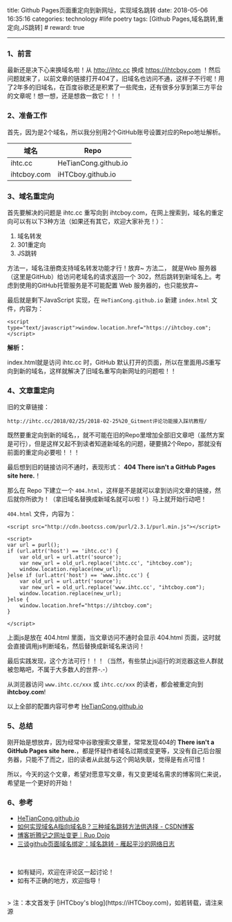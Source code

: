 title: Github Pages页面重定向到新网址，实现域名跳转
date: 2018-05-06 16:35:16
categories: technology #life poetry
tags: [Github Pages,域名跳转,重定向,JS跳转]  # <!--more-->
reward: true

---

### 1、前言
最新还是决下心来换域名啦！从 http://ihtc.cc 换成 https://ihtcboy.com ！然后问题就来了，以前文章的链接打开404了，旧域名也访问不通，这样子不行呢！用了2年多的旧域名，在百度谷歌还是积累了一些爬虫，还有很多分享到第三方平台的文章呢！想一想，还是想救一救它！！！

<!--more-->

### 2、准备工作
首先，因为是2个域名，所以我分别用2个GitHub账号设置对应的Repo地址解析。

| 域名 | Repo |
| --- | --- |
| ihtc.cc | HeTianCong.github.io  |
| ihtcboy.com | iHTCboy.github.io |



### 3、域名重定向

首先要解决的问题是 ihtc.cc 重写向到 ihtcboy.com，在网上搜索到，域名的重定向可以有以下3种方法（如果还有其它，欢迎大家补充！）：

1. 域名转发
2. 301重定向
3. JS跳转

方法一，域名注册商支持域名转发功能才行！放弃~
方法二， 就是Web 服务器（这里是GitHub）给访问老域名的请求返回一个 302，然后跳转到新域名上。考虑到使用的GitHub托管服务是不可能配置 Web 服务器的，也只能放弃~

最后就是剩下JavaScript 实现，在 `HeTianCong.github.io` 新建
`index.html` 文件，内容为：

```
<script type="text/javascript">window.location.href="https://ihtcboy.com";</script>
```

**解析：**

index.html就是访问 ihtc.cc 时，GitHub 默认打开的页面，所以在里面用JS重写向到新的域名，这样就解决了旧域名重写向新网址的问题啦！！


### 4、文章重定向

旧的文章链接：

```
http://ihtc.cc/2018/02/25/2018-02-25%20_Gitment评论功能接入踩坑教程/
```

既然要重定向到新的域名，，就不可能在旧的Repo里增加全部旧文章吧（虽然方案是可行），但是这样又起不到读者知道新域名的问题，硬要搞2个Repo，那就没有前面的重定向必要啦！！！

最后想到旧的链接访问不通时，表现形式：
**404 
There isn't a GitHub Pages site here.**！

那么在 Repo 下建立一个 `404.html`，这样是不是就可以拿到访问文章的链接，然后就你所欲为！（拿旧域名替换成新域名就可以啦！）马上就开始行动吧！

`404.html` 文件，内容为：

```
<script src="http://cdn.bootcss.com/purl/2.3.1/purl.min.js"></script>

<script>
var url = purl();
if (url.attr('host') == 'ihtc.cc') {
    var old_url = url.attr('source');
    var new_url = old_url.replace('ihtc.cc', "ihtcboy.com");
    window.location.replace(new_url); 
}else if (url.attr('host') == 'www.ihtc.cc') {
    var old_url = url.attr('source');
    var new_url = old_url.replace('www.ihtc.cc', "ihtcboy.com");
    window.location.replace(new_url);
}else {
    window.location.href="https://ihtcboy.com";
}
	
</script>
```

上面js是放在 404.html 里面，当文章访问不通时会显示 404.html 页面，这时就会直接调用js判断域名，然后替换成新域名来访问！

最后实践发现，这个方法可行！！！（当然，有些禁止js运行的浏览器这些人群就被忽略吧，不属于大多数人的世界-.-）

从浏览器访问 `www.ihtc.cc/xxx` 或 `ihtc.cc/xxx` 的读者，都会被重定向到 **ihtcboy.com**! 

以上全部的配置内容可参考 [HeTianCong.github.io](https://github.com/HeTianCong/HeTianCong.github.io)

### 5、总结
刚开始是想放弃，因为经常中谷歌搜索文章里，常常发现404的 **There isn't a GitHub Pages site here.**，都是怀疑作者域名过期或变更等，又没有自己后台服务器，只能不了而之，旧的读者从此就与这个网站失联，觉得是有点可惜！

所以，今天的这个文章，希望对愿意写文章，有又变更域名需求的博客同仁来说，希望是一个更好的开始！



### 6、参考

- [HeTianCong.github.io](https://github.com/HeTianCong/HeTianCong.github.io)
- [如何实现域名A指向域名B？三种域名跳转方法供选择 - CSDN博客](https://blog.csdn.net/dianjinmi/article/details/78383955)
- [博客折腾记之网址变更｜Ruo Dojo](https://blog.jamespan.me/2015/04/12/the-blogs-migration)
- [三谈github页面域名绑定：域名跳转 - 雁起平沙的网络日志](http://yanping.me/cn/blog/2012/02/06/github-pages-domain-3/)


<br>

- 如有疑问，欢迎在评论区一起讨论！
- 如有不正确的地方，欢迎指导！

<br>
> 注：本文首发于 [iHTCboy's blog](https://iHTCboy.com)，如若转载，请注来源


